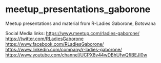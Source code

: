 # meetup_presentations_gaborone
Meetup presentations and material from R-Ladies Gaborone, Botswana

Social Media links:
https://www.meetup.com/rladies-gaborone/
https://twitter.com/RLadiesGaborone
https://www.facebook.com/RLadiesGaborone/
https://www.linkedin.com/company/r-ladies-gaborone/
https://www.youtube.com/channel/UCPX8v44wDBhUfwQflBEJI0w
